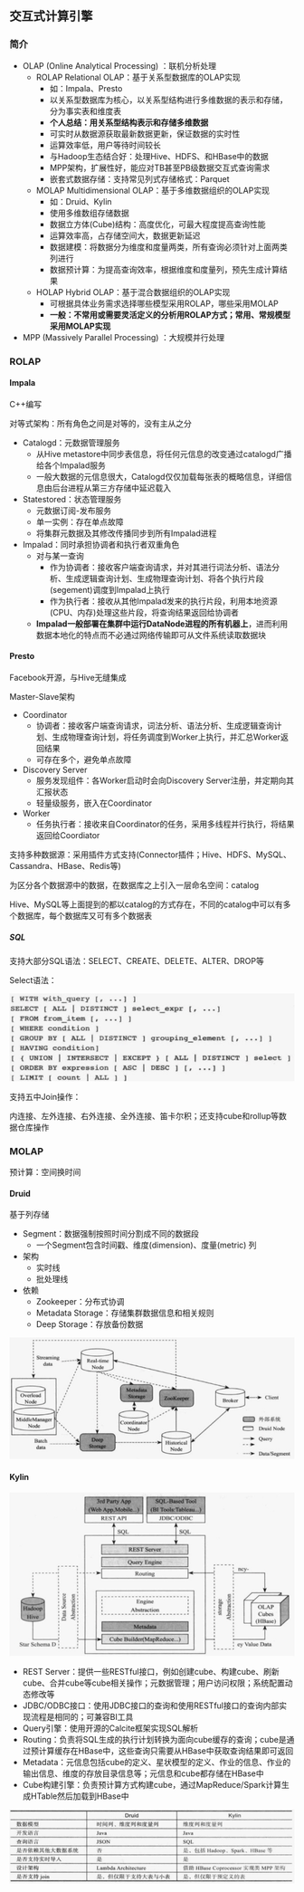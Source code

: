 ## 交互式计算引擎

### 简介

- OLAP (Online Analytical Processing) ：联机分析处理
  - ROLAP Relational OLAP：基于关系型数据库的OLAP实现
    - 如：Impala、Presto
    - 以关系型数据库为核心，以关系型结构进行多维数据的表示和存储，分为事实表和维度表
    - **个人总结：用关系型结构表示和存储多维数据**
    - 可实时从数据源获取最新数据更新，保证数据的实时性
    - 运算效率低，用户等待时间较长
    - 与Hadoop生态结合好：处理Hive、HDFS、和HBase中的数据
    - MPP架构，扩展性好，能应对TB甚至PB级数据交互式查询需求
    - 嵌套式数据存储：支持常见列式存储格式：Parquet
  - MOLAP Multidimensional OLAP：基于多维数据组织的OLAP实现
    - 如：Druid、Kylin
    - 使用多维数组存储数据
    - 数据立方体(Cube)结构：高度优化，可最大程度提高查询性能
    - 运算效率高，占存储空间大，数据更新延迟
    - 数据建模：将数据分为维度和度量两类，所有查询必须针对上面两类列进行
    - 数据预计算：为提高查询效率，根据维度和度量列，预先生成计算结果
  - HOLAP Hybrid OLAP：基于混合数据组织的OLAP实现
    - 可根据具体业务需求选择哪些模型采用ROLAP，哪些采用MOLAP
    - **一般：不常用或需要灵活定义的分析用ROLAP方式；常用、常规模型采用MOLAP实现**
- MPP (Massively Parallel Processing) ：大规模并行处理



### ROLAP

#### Impala

C++编写

对等式架构：所有角色之间是对等的，没有主从之分

- Catalogd：元数据管理服务
  - 从Hive metastore中同步表信息，将任何元信息的改变通过catalogd广播给各个Impalad服务
  - 一般大数据的元信息很大，Catalogd仅仅加载每张表的概略信息，详细信息由后台进程从第三方存储中延迟载入
- Statestored：状态管理服务
  - 元数据订阅-发布服务
  - 单一实例：存在单点故障
  - 将集群元数据及其修改传播同步到所有Impalad进程
- Impalad：同时承担协调者和执行者双重角色
  - 对与某一查询
    - 作为协调者：接收客户端查询请求，并对其进行词法分析、语法分析、生成逻辑查询计划、生成物理查询计划、将各个执行片段(segement)调度到Impalad上执行
    - 作为执行者：接收从其他Impalad发来的执行片段，利用本地资源(CPU、内存)处理这些片段，将查询结果返回给协调者
  - **Impalad一般部署在集群中运行DataNode进程的所有机器上**，进而利用数据本地化的特点而不必通过网络传输即可从文件系统读取数据块



#### Presto

Facebook开源，与Hive无缝集成

Master-Slave架构

- Coordinator
  - 协调者：接收客户端查询请求，词法分析、语法分析、生成逻辑查询计划、生成物理查询计划，将任务调度到Worker上执行，并汇总Worker返回结果
  - 可存在多个，避免单点故障
- Discovery Server
  - 服务发现组件：各Worker启动时会向Discovery Server注册，并定期向其汇报状态
  - 轻量级服务，嵌入在Coordinator
- Worker
  - 任务执行者：接收来自Coordinator的任务，采用多线程并行执行，将结果返回给Coordiator



支持多种数据源：采用插件方式支持(Connector插件；Hive、HDFS、MySQL、Cassandra、HBase、Redis等)

为区分各个数据源中的数据，在数据库之上引入一层命名空间：catalog

Hive、MySQL等上面提到的都以catalog的方式存在，不同的catalog中可以有多个数据库，每个数据库又可有多个数据表

##### SQL

支持大部分SQL语法：SELECT、CREATE、DELETE、ALTER、DROP等

Select语法：

![image-20190403104732029](assets/image-20190403104732029.png)



支持五中Join操作：

内连接、左外连接、右外连接、全外连接、笛卡尔积；还支持cube和rollup等数据仓库操作



### MOLAP

预计算：空间换时间

#### Druid

基于列存储

- Segment：数据强制按照时间分割成不同的数据段
  - 一个Segment包含时间戳、维度(dimension)、度量(metric) 列
- 架构
  - 实时线
  - 批处理线
- 依赖
  - Zookeeper：分布式协调
  - Metadata Storage：存储集群数据信息和相关规则
  - Deep Storage：存放备份数据

![image-20190403112423242](assets/image-20190403112423242.png)



#### Kylin

![image-20190403112627840](assets/image-20190403112627840.png)



- REST Server：提供一些RESTful接口，例如创建cube、构建cube、刷新cube、合并cube等cube相关操作；元数据管理；用户访问权限；系统配置动态修改等
- JDBC/ODBC接口：使用JDBC接口的查询和使用RESTful接口的查询内部实现流程是相同的；可兼容BI工具
- Query引擎：使用开源的Calcite框架实现SQL解析
- Routing：负责将SQL生成的执行计划转换为面向cube缓存的查询；cube是通过预计算缓存在HBase中，这些查询只需要从HBase中获取查询结果即可返回
- Metadata：元信息包括cube的定义、星状模型的定义、作业的信息、作业的输出信息、维度的存放目录信息等；元信息和cube都存储在HBase中
- Cube构建引擎：负责预计算方式构建cube，通过MapReduce/Spark计算生成HTable然后加载到HBase中



![image-20190403113951902](assets/image-20190403113951902.png)

